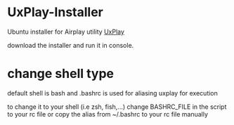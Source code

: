 # UxPlay-Installer
Ubuntu installer for Airplay utility [UxPlay](https://github.com/FDH2/UxPlay)

download the installer and run it in console.

# change shell type

default shell is bash and .bashrc is used for aliasing uxplay for execution

to change it to your shell (i.e zsh, fish,...) change BASHRC_FILE in the script to your rc file
or copy the alias from ~/.bashrc to your rc file manually
